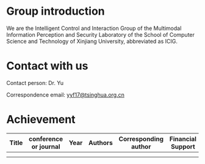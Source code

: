 # Group introduction
We are the Intelligent Control and Interaction Group of the Multimodal Information Perception and Security Laboratory of the School of Computer Science and Technology of Xinjiang University, abbreviated as ICIG.

# Contact with us

Contact person: Dr. Yu

Correspondence email: yyf17@tsinghua.org.cn

# Achievement

| Title | conference or journal |  Year | Authors | Corresponding author | Financial Support | Description | pdf | ppt | arxiv |
| ---   | ---                   | ---   | ---     | ---                  |  ---              | ---         | --- | --- | ---   | 
|       |                       |       |         |                      |                   |             |     |     |       | 
|       |                       |       |         |                      |                   |             |     |     |       | 
